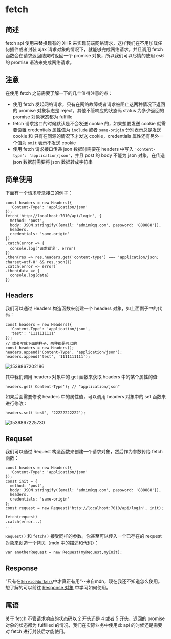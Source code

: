 # fetch

## 简述

fetch api 使用来替换现有的 XHR 来实现前端网络请求，这样我们在不用加载任何插件或者封装 ajax 请求对象的情况下，就能够完成网络请求。并且调用 fetch 函数会在请求返回结果时返回一个 promise 对象，所以我们可以尽情的使用 es6 的 promise 语法来完成网络请求。

## 注意

在使用 fetch 之前需要了解一下的几个值得注意的点：

- 使用 fetch 发起网络请求，只有在网络故障或者请求被阻止这两种情况下返回的 promise 对象状态是 reject，其他不管响应的状态码 status 为多少返回的 promise 对象状态都为 fulfille
- fetch 请求接口的时候默认是不会发送 cookie 的，如果想要发送 cookie 就需要设置 credentials 属性值为 `include` 或者 `same-origin` 分别表示总是发送 cookie 和 只有在同源的情况下才发送 cookie，credentials 属性还有另外一个值为 `omit` 表示不发送 cookie
- 使用 fetch 请求接口传递 json 数据时需要在 headers 中写入 `'content-type': 'application/json'`，并且 post 的 body 不能为 json 对象，在传送 json 数据前需要将 json 数据转成字符串

## 简单使用

下面有一个请求登录接口的例子：

```
const headers = new Headers({
  'Content-Type': 'application/json'
});
fetch('http://localhost:7010/api/login', {
  method: 'post',
  body: JSON.stringify({email: 'admin@qq.com', password: '888888'}),
  headers,
  credentials: 'same-origin'
})
.catch(error => {
  console.log('请求错误', error)
})
.then(res => res.headers.get('content-type') === 'application/json; charset=utf-8' && res.json())
.catch(error => error)
.then(data => {
  console.log(data)
})
```

## Headers 

我们可以通过 Headers 构造函数来创建一个 headers 对象，如上面例子中的代码：

```
const headers = new Headers({
  'Content-Type': 'application/json',
  'test': '1111111111'
});
// 或者写成下面的样子，两种都是可以的
const headers = new Headers();
headers.append('Content-Type', 'application/json');
headers.append('test', '1111111111');
```

![1539867202186](http://testduan.oss-cn-beijing.aliyuncs.com/blog-img/1539867202186.png)

其中我们调用 headers 对象中的 get 函数来获取 headers 中的某个属性的值:

```
headers.get('Content-Type'); // "application/json"
```

如果后面需要修改 headers 中的属性值，可以调用 headers 对象中的 set 函数来进行修改：

```
headers.set('test', '22222222222');
```

![1539867225730](http://testduan.oss-cn-beijing.aliyuncs.com/blog-img/1539867225730.png)



## Requset

我们可以通过 Request 构造函数来创建一个请求对象，然后作为参数传给 fetch 函数：

```
const headers = new Headers({
  'Content-Type': 'application/json'
});
const init = {
  method: 'post',
  body: JSON.stringify({email: 'admin@qq.com', password: '888888'}),
  headers,
  credentials: 'same-origin'
};
const request = new Request('http://localhost:7010/api/login', init);

fetch(request)
.catch(error...)
...
```

`Request()` 和 `fetch()` 接受同样的参数。你甚至可以传入一个已存在的 request 对象来创造一个拷贝（mdn 中的描述和代码）：

```
var anotherRequest = new Request(myRequest,myInit);
```

## Response

”只有在[`ServiceWorkers`](https://developer.mozilla.org/zh-CN/docs/Web/API/ServiceWorker_API)中才真正有用“--来自mdn，现在我还不知道怎么使用。想了解的可以前往 [Response 对象](https://developer.mozilla.org/zh-CN/docs/Web/API/Fetch_API/Using_Fetch#Response_%E5%AF%B9%E8%B1%A1) 中学习如何使用。

## 尾语

关于 fetch 不管请求响应的状态码以 2 开头还是 4 或者 5 开头，返回的 promise 对象的状态都为 fulfilled 的情况，我们在实际业务中使用此 api 的时候还是需要对 fetch 进行封装后才能使用。







